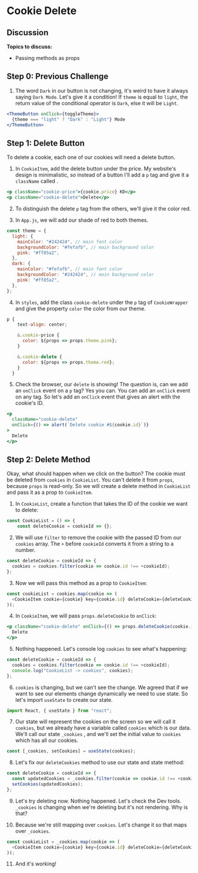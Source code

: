 # Cookie Delete

## Discussion

**Topics to discuss:**

- Passing methods as props

## Step 0: Previous Challenge

1. The word `Dark` in our button is not changing, it's weird to have it always saying `Dark Mode`. Let's give it a condition! If `theme` is equal to `light`, the return value of the conditional operator is `Dark`, else it will be `Light`.

```jsx
<ThemeButton onClick={toggleTheme}>
  {theme === "light" ? "Dark" : "Light"} Mode
</ThemeButton>
```

## Step 1: Delete Button

To delete a cookie, each one of our cookies will need a delete button.

1. In `CookieItem`, add the delete button under the price. My website's design is minimalistic, so instead of a button I'll add a `p` tag and give it a `className` called .

```jsx
<p className="cookie-price">{cookie.price} KD</p>
<p className="cookie-delete">Delete</p>
```

2. To distinguish the delete `p` tag from the others, we'll give it the color red.

3. In `App.js`, we will add our shade of red to both themes.

```javascript
const theme = {
  light: {
    mainColor: "#242424", // main font color
    backgroundColor: "#fefafb", // main background color
    pink: "#ff85a2",
  },
  dark: {
    mainColor: "#fefafb", // main font color
    backgroundColor: "#242424", // main background color
    pink: "#ff85a2",
  },
};
```

4. In `styles`, add the class `cookie-delete` under the `p` tag of `CookieWrapper` and give the property `color` the color from our theme.

```javascript
p {
    text-align: center;

    &.cookie-price {
      color: ${props => props.theme.pink};
    }

    &.cookie-delete {
      color: ${props => props.theme.red};
    }
  }
```

5. Check the browser, our `delete` is showing! The question is, can we add an `onClick` event on a `p` tag? Yes you can. You can add an `onClick` event on any tag. So let's add an `onClick` event that gives an alert with the cookie's ID.

```jsx
<p
  className="cookie-delete"
  onClick={() => alert(`Delete cookie #${cookie.id}`)}
>
  Delete
</p>
```

## Step 2: Delete Method

Okay, what should happen when we click on the button? The cookie must be deleted from `cookies` in `CookieList`. You can't delete it from `props`, because `props` is read-only. So we will create a delete method in `CookieList` and pass it as a prop to `CookieItem`.

1. In `CookieList`, create a function that takes the ID of the cookie we want to delete:

```javascript
const CookieList = () => {
    const deleteCookie = cookieId => {};
```

2. We will use `filter` to remove the cookie with the passed ID from our `cookies` array. The `+` before `cookieId` converts it from a string to a number.

```javascript
const deleteCookie = cookieId => {
  cookies = cookies.filter(cookie => cookie.id !== +cookieId);
};
```

3. Now we will pass this method as a prop to `CookieItem`:

```javascript
const cookieList = cookies.map(cookie => (
  <CookieItem cookie={cookie} key={cookie.id} deleteCookie={deleteCookie} />
));
```

4. In `CookieItem`, we will pass `props.deleteCookie` to `onClick`:

```jsx
<p className="cookie-delete" onClick={() => props.deleteCookie(cookie.id)}>
  Delete
</p>
```

5. Nothing happened. Let's console log `cookies` to see what's happening:

```javascript
const deleteCookie = cookieId => {
  cookies = cookies.filter(cookie => cookie.id !== +cookieId);
  console.log("CookieList -> cookies", cookies);
};
```

6. `cookies` is changing, but we can't see the change. We agreed that if we want to see our elements change dynamically we need to use state. So let's import `useState` to create our state.

```javascript
import React, { useState } from "react";
```

7. Our state will represent the cookies on the screen so we will call it `cookies`, but we already have a variable called `cookies` which is our data. We'll call our state `_cookies` , and we'll set the initial value to `cookies` which has all our cookies.

```javascript
const [_cookies, setCookies] = useState(cookies);
```

8. Let's fix our `deleteCookies` method to use our state and state method:

```javascript
const deleteCookie = cookieId => {
  const updatedCookies = _cookies.filter(cookie => cookie.id !== +cookieId);
  setCookies(updatedCookies);
};
```

9. Let's try deleting now. Nothing happened. Let's check the Dev tools. `_cookies` is changing when we're deleting but it's not rendering. Why is that?

10. Because we're still mapping over `cookies`. Let's change it so that maps over `_cookies`.

```javascript
const cookieList = _cookies.map(cookie => (
  <CookieItem cookie={cookie} key={cookie.id} deleteCookie={deleteCookie} />
));
```

11. And it's working!
